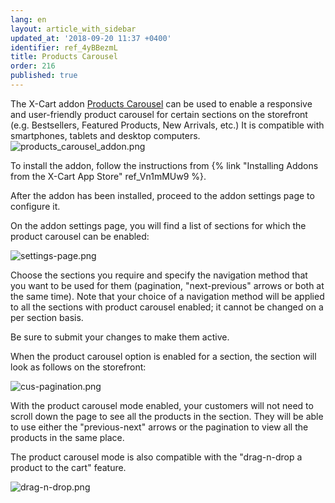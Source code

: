 ```yaml
---
lang: en
layout: article_with_sidebar
updated_at: '2018-09-20 11:37 +0400'
identifier: ref_4yBBezmL
title: Products Carousel
order: 216
published: true
---
```

The X-Cart addon [Products Carousel](https://market.x-cart.com/addons/products-carousel.html "Products Carousel") can be used to enable a responsive and user-friendly product carousel for certain sections on the storefront (e.g. Bestsellers, Featured Products, New Arrivals, etc.) It is compatible with smartphones, tablets and desktop computers.
   ![products_carousel_addon.png]({{site.baseurl}}/attachments/ref_4yBBezmL/products_carousel_addon.png)

To install the addon, follow the instructions from {% link "Installing Addons from the X-Cart App Store" ref_Vn1mMUw9 %}.

After the addon has been installed, proceed to the addon settings page to configure it.

On the addon settings page, you will find a list of sections for which the product carousel can be enabled:

   ![settings-page.png]({{site.baseurl}}/attachments/ref_4yBBezmL/settings-page.png)

Choose the sections you require and specify the navigation method that you want to be used for them (pagination, "next-previous" arrows or both at the same time). Note that your choice of a navigation method will be applied to all the sections with product carousel enabled; it cannot be changed on a per section basis.

Be sure to submit your changes to make them active.

When the product carousel option is enabled for a section, the section will look as follows on the storefront:

   ![cus-pagination.png]({{site.baseurl}}/attachments/ref_4yBBezmL/cus-pagination.png)

With the product carousel mode enabled, your customers will not need to scroll down the page to see all the products in the section. They will be able to use either the "previous-next" arrows or the pagination to view all the products in the same place.

The product carousel mode is also compatible with the "drag-n-drop a product to the cart" feature.

   ![drag-n-drop.png]({{site.baseurl}}/attachments/ref_4yBBezmL/drag-n-drop.png)
